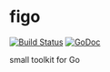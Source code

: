 # figo

[![Build Status](https://travis-ci.org/subosito/figo.svg?branch=master)](https://travis-ci.org/subosito/figo)
[![GoDoc](https://godoc.org/github.com/subosito/figo?status.png)](https://godoc.org/github.com/subosito/figo)

small toolkit for Go
